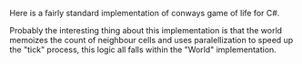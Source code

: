 ﻿Here is a fairly standard implementation of conways game of life for C#.

Probably the interesting thing about this implementation is that the world memoizes the count of neighbour cells and uses paralellization to speed up the "tick" process, this logic all falls within the "World" implementation.